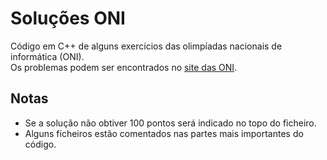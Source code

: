 # Soluções ONI
Código em C++ de alguns exercícios das olimpíadas nacionais de informática (ONI). \
Os problemas podem ser encontrados no [site das ONI](https://oni.dcc.fc.up.pt/problemas).

## Notas
- Se a solução não obtiver 100 pontos será indicado no topo do ficheiro.
- Alguns ficheiros estão comentados nas partes mais importantes do código.
